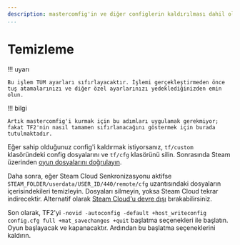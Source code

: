```yaml
---
description: mastercomfig'in ve diğer configlerin kaldırılması dahil olmak üzere TF2 nasıl tamamen sıfırlanır.
...
```

# Temizleme

!!! uyarı

    Bu işlem TÜM ayarları sıfırlayacaktır. İşlemi gerçekleştirmeden önce tuş atamalarınızı ve diğer özel ayarlarınızı yedeklediğinizden emin olun.

!!! bilgi

    Artık mastercomfig'i kurmak için bu adımları uygulamak gerekmiyor; fakat TF2'nin nasıl tamamen sıfırlanacağını göstermek için burada tutulmaktadır.

Eğer sahip olduğunuz config'i kaldırmak istiyorsanız, 
`tf/custom` klasöründeki config dosyalarını ve `tf/cfg` klasörünü silin.
Sonrasında Steam üzerinden 
[oyun dosyalarını doğrulayın](https://help.steampowered.com/en/faqs/view/0C48-FCBD-DA71-93EB).

Daha sonra, eğer Steam Cloud Senkronizasyonu aktifse `STEAM_FOLDER/userdata/USER_ID/440/remote/cfg` uzantısındaki dosyaların içerisindekileri temizleyin. 
Dosyaları silmeyin, yoksa Steam Cloud tekrar indirecektir. Alternatif olarak
[Steam Cloud'u devre dışı](https://help.steampowered.com/en/faqs/view/68D2-35AB-09A9-7678#enabling) bırakabilirsiniz.

Son olarak, TF2'yi `-novid -autoconfig -default +host_writeconfig config.cfg full +mat_savechanges +quit`
başlatma seçenekleri ile başlatın. Oyun başlayacak ve kapanacaktır. Ardından bu başlatma seçeneklerini kaldırın.
